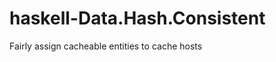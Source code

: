 haskell-Data.Hash.Consistent
============================

Fairly assign cacheable entities to cache hosts